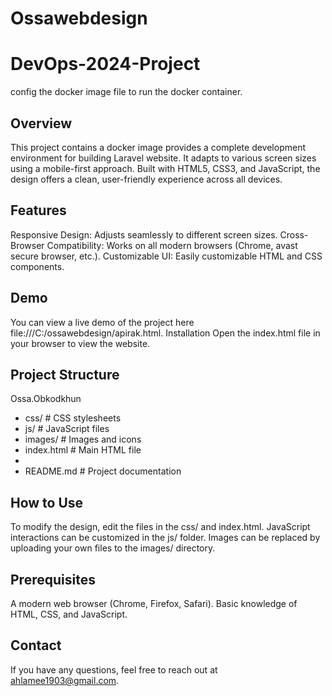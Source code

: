 # Ossawebdesign
# DevOps-2024-Project
config the docker image file to run the docker container.

## Overview
This project contains a docker image provides a complete development environment for building Laravel website. It adapts to various screen sizes using a mobile-first approach. Built with HTML5, CSS3, and JavaScript, the design offers a clean, user-friendly experience across all devices.

## Features
Responsive Design: Adjusts seamlessly to different screen sizes.
Cross-Browser Compatibility: Works on all modern browsers (Chrome, avast secure browser, etc.).
Customizable UI: Easily customizable HTML and CSS components.

## Demo
You can view a live demo of the project here file:///C:/ossawebdesign/apirak.html.
Installation
Open the index.html file in your browser to view the website.

## Project Structure
Ossa.Obkodkhun
- css/               # CSS stylesheets
- js/                # JavaScript files
- images/            # Images and icons
- index.html         # Main HTML file
- 
- README.md          # Project documentation

## How to Use
To modify the design, edit the files in the css/ and index.html.
JavaScript interactions can be customized in the js/ folder.
Images can be replaced by uploading your own files to the images/ directory.

## Prerequisites
A modern web browser (Chrome, Firefox, Safari).
Basic knowledge of HTML, CSS, and JavaScript.

## Contact
If you have any questions, feel free to reach out at ahlamee1903@gmail.com.
